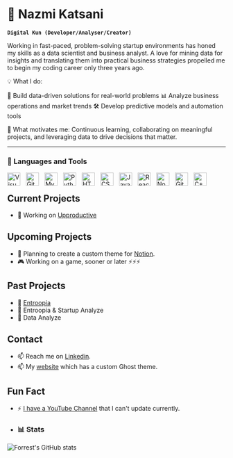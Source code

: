 # 🥦 Nazmi Katsani

**`Digital Kun (Developer/Analyser/Creator)`**

Working in fast-paced, problem-solving startup environments has honed my skills as a data scientist and business analyst. A love for mining data for insights and translating them into practical business strategies propelled me to begin my coding career only three years ago.

💡 What I do:

🧠 Build data-driven solutions for real-world problems
📊 Analyze business operations and market trends
🛠️ Develop predictive models and automation tools


🌟 What motivates me:
Continuous learning, collaborating on meaningful projects, and leveraging data to drive decisions that matter.

---

### 🧰 Languages and Tools

<img align="left" alt="Visual Studio Code" width="30px" style="padding-right:10px;" src="https://cdn.jsdelivr.net/gh/devicons/devicon/icons/vscode/vscode-original.svg" />
<img align="left" alt="Git" width="30px" style="padding-right:10px;" src="https://cdn.jsdelivr.net/gh/devicons/devicon/icons/git/git-original.svg" />
<img align="left" alt="MySQL" width="30px" style="padding-right:10px;" src="https://cdn.jsdelivr.net/gh/devicons/devicon/icons/mysql/mysql-original.svg" />
<img align="left" alt="Python" width="30px" style="padding-right:10px;" src="https://cdn.jsdelivr.net/gh/devicons/devicon/icons/python/python-plain.svg" />
<img align="left" alt="HTML" width="30px" style="padding-right:10px;" src="https://cdn.jsdelivr.net/gh/devicons/devicon/icons/html5/html5-plain.svg" />
<img align="left" alt="CSS" width="30px" style="padding-right:10px;" src="https://cdn.jsdelivr.net/gh/devicons/devicon/icons/css3/css3-plain.svg" />
<img align="left" alt="JavaScript" width="30px" style="padding-right:10px;" src="https://cdn.jsdelivr.net/gh/devicons/devicon/icons/javascript/javascript-plain.svg" />
<img align="left" alt="React" width="30px" style="padding-right:10px;" src="https://cdn.jsdelivr.net/gh/devicons/devicon/icons/react/react-original.svg" />
<img align="left" alt="NodeJS" width="30px" style="padding-right:10px;" src="https://cdn.jsdelivr.net/gh/devicons/devicon/icons/nodejs/nodejs-original.svg" />
<img align="left" alt="GitHub" width="30px" style="padding-right:10px;" src="https://cdn.jsdelivr.net/gh/devicons/devicon/icons/github/github-original.svg" />
<img align="left" alt="C++" width="30px" style="padding-right:10px;" src="https://cdn.jsdelivr.net/gh/devicons/devicon/icons/cplusplus/cplusplus-line.svg" />


<br />

## Current Projects
- 🔭 Working on [Upproductive](https://upproductive.com/)

## Upcoming Projects
- 🌱 Planning to create a custom theme for [Notion](https://upproductive.com/our-templates).
- 🎮 Working on a game, sooner or later ⚡⚡⚡

## Past Projects
- 🔴 [Entroopia](https://entroopia.pro/)
- 🔴 Entroopia & Startup Analyze
- 🔴 Data Analyze

## Contact
- 📫 Reach me on [Linkedin](https://www.linkedin.com/in/nazmi-katsani-139947208/).
- 📫 My [website](https://upproductive.com/) which has a custom Ghost theme.

## Fun Fact
- ⚡ [I have a YouTube Channel](https://www.youtube.com/channel/UCqTxjJ4HloXIzKcthind0Rg) that I can't update currently.

- ### 📊 Stats

![Forrest's GitHub stats](https://github-readme-stats.vercel.app/api?username=NazmiKatsani&show_icons=true&theme=gruvbox)

<!-- ![GitHub Streak](https://streak-stats.demolab.com?user=ForrestKnight&theme=gruvbox&border_radius=4.5) -->
